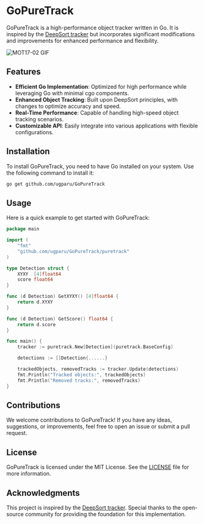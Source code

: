 # GoPureTrack

GoPureTrack is a high-performance object tracker written in Go. It is inspired by the [DeepSort tracker](https://github.com/nwojke/deep_sort) but incorporates significant modifications and improvements for enhanced performance and flexibility.

![MOT17-02 GIF](examples/MOT17-02.gif)

## Features

- **Efficient Go Implementation**: Optimized for high performance while leveraging Go with minimal cgo components.
- **Enhanced Object Tracking**: Built upon DeepSort principles, with changes to optimize accuracy and speed.
- **Real-Time Performance**: Capable of handling high-speed object tracking scenarios.
- **Customizable API**: Easily integrate into various applications with flexible configurations.

## Installation

To install GoPureTrack, you need to have Go installed on your system. Use the following command to install it:

```bash
go get github.com/ugparu/GoPureTrack
```

## Usage

Here is a quick example to get started with GoPureTrack:

```go
package main

import (
	"fmt"
	"github.com/ugparu/GoPureTrack/puretrack"
)

type Detection struct {
	XYXY  [4]float64
	score float64
}

func (d Detection) GetXYXY() [4]float64 {
	return d.XYXY
}

func (d Detection) GetScore() float64 {
	return d.score
}

func main() {
	tracker := puretrack.New[Detection](puretrack.BaseConfig)

	detections := []Detection{......}

	trackedObjects, removedTracks := tracker.Update(detections)
	fmt.Println("Tracked objects:", trackedObjects)
	fmt.Println("Removed tracks:", removedTracks)
}
```

## Contributions

We welcome contributions to GoPureTrack! If you have any ideas, suggestions, or improvements, feel free to open an issue or submit a pull request.

## License

GoPureTrack is licensed under the MIT License. See the [LICENSE](./LICENSE) file for more information.

## Acknowledgments

This project is inspired by the [DeepSort tracker](https://github.com/nwojke/deepsort). Special thanks to the open-source community for providing the foundation for this implementation.


